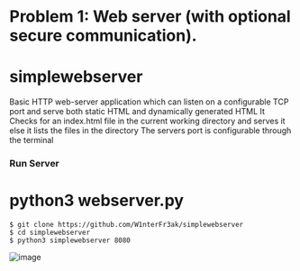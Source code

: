 # Problem 1: Web server (with optional secure communication).
# simplewebserver
Basic HTTP web-server application which can listen on a configurable TCP port and serve both static HTML and dynamically generated HTML
It Checks for an index.html file in the current working directory and serves it else it lists the files in the directory
The servers port is configurable through the terminal

### Run Server
# python3 webserver.py <port>
```
$ git clone https://github.com/W1nterFr3ak/simplewebserver
$ cd simplewebserver
$ python3 simplewebserver 8080
```
  ![image](https://user-images.githubusercontent.com/55146805/148359419-5505f90b-ace9-4563-a7e2-8136fa8cea4b.png)
